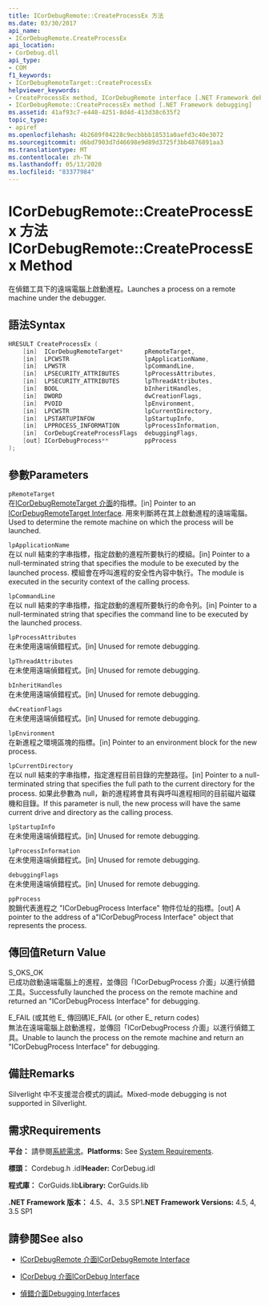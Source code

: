 ```yaml
---
title: ICorDebugRemote::CreateProcessEx 方法
ms.date: 03/30/2017
api_name:
- ICorDebugRemote.CreateProcessEx
api_location:
- CorDebug.dll
api_type:
- COM
f1_keywords:
- ICorDebugRemoteTarget::CreateProcessEx
helpviewer_keywords:
- CreateProcessEx method, ICorDebugRemote interface [.NET Framework debugging]
- ICorDebugRemote::CreateProcessEx method [.NET Framework debugging]
ms.assetid: 41af93c7-e448-4251-8d4d-413d38c635f2
topic_type:
- apiref
ms.openlocfilehash: 4b2689f04228c9ecbbbb18531a0aefd3c40e3072
ms.sourcegitcommit: d6bd7903d7d46698e9d89d3725f3bb4876891aa3
ms.translationtype: MT
ms.contentlocale: zh-TW
ms.lasthandoff: 05/13/2020
ms.locfileid: "83377984"
---
```

# <a name="icordebugremotecreateprocessex-method"></a><span data-ttu-id="59706-102">ICorDebugRemote::CreateProcessEx 方法</span><span class="sxs-lookup"><span data-stu-id="59706-102">ICorDebugRemote::CreateProcessEx Method</span></span>
<span data-ttu-id="59706-103">在偵錯工具下的遠端電腦上啟動進程。</span><span class="sxs-lookup"><span data-stu-id="59706-103">Launches a process on a remote machine under the debugger.</span></span>  
  
## <a name="syntax"></a><span data-ttu-id="59706-104">語法</span><span class="sxs-lookup"><span data-stu-id="59706-104">Syntax</span></span>  
  
```cpp  
HRESULT CreateProcessEx (  
    [in]  ICorDebugRemoteTarget*      pRemoteTarget,  
    [in]  LPCWSTR                     lpApplicationName,  
    [in]  LPWSTR                      lpCommandLine,  
    [in]  LPSECURITY_ATTRIBUTES       lpProcessAttributes,  
    [in]  LPSECURITY_ATTRIBUTES       lpThreadAttributes,  
    [in]  BOOL                        bInheritHandles,  
    [in]  DWORD                       dwCreationFlags,  
    [in]  PVOID                       lpEnvironment,  
    [in]  LPCWSTR                     lpCurrentDirectory,  
    [in]  LPSTARTUPINFOW              lpStartupInfo,  
    [in]  LPPROCESS_INFORMATION       lpProcessInformation,  
    [in]  CorDebugCreateProcessFlags  debuggingFlags,  
    [out] ICorDebugProcess**          ppProcess  
);  
```  
  
## <a name="parameters"></a><span data-ttu-id="59706-105">參數</span><span class="sxs-lookup"><span data-stu-id="59706-105">Parameters</span></span>  
 `pRemoteTarget`  
 <span data-ttu-id="59706-106">在[ICorDebugRemoteTarget 介面](icordebugremotetarget-interface.md)的指標。</span><span class="sxs-lookup"><span data-stu-id="59706-106">[in] Pointer to an [ICorDebugRemoteTarget Interface](icordebugremotetarget-interface.md).</span></span> <span data-ttu-id="59706-107">用來判斷將在其上啟動進程的遠端電腦。</span><span class="sxs-lookup"><span data-stu-id="59706-107">Used to determine the remote machine on which the process will be launched.</span></span>  
  
 `lpApplicationName`  
 <span data-ttu-id="59706-108">在以 null 結束的字串指標，指定啟動的進程所要執行的模組。</span><span class="sxs-lookup"><span data-stu-id="59706-108">[in] Pointer to a null-terminated string that specifies the module to be executed by the launched process.</span></span> <span data-ttu-id="59706-109">模組會在呼叫進程的安全性內容中執行。</span><span class="sxs-lookup"><span data-stu-id="59706-109">The module is executed in the security context of the calling process.</span></span>  
  
 `lpCommandLine`  
 <span data-ttu-id="59706-110">在以 null 結束的字串指標，指定啟動的進程所要執行的命令列。</span><span class="sxs-lookup"><span data-stu-id="59706-110">[in] Pointer to a null-terminated string that specifies the command line to be executed by the launched process.</span></span>  
  
 `lpProcessAttributes`  
 <span data-ttu-id="59706-111">在未使用遠端偵錯程式。</span><span class="sxs-lookup"><span data-stu-id="59706-111">[in] Unused for remote debugging.</span></span>  
  
 `lpThreadAttributes`  
 <span data-ttu-id="59706-112">在未使用遠端偵錯程式。</span><span class="sxs-lookup"><span data-stu-id="59706-112">[in] Unused for remote debugging.</span></span>  
  
 `bInheritHandles`  
 <span data-ttu-id="59706-113">在未使用遠端偵錯程式。</span><span class="sxs-lookup"><span data-stu-id="59706-113">[in] Unused for remote debugging.</span></span>  
  
 `dwCreationFlags`  
 <span data-ttu-id="59706-114">在未使用遠端偵錯程式。</span><span class="sxs-lookup"><span data-stu-id="59706-114">[in] Unused for remote debugging.</span></span>  
  
 `lpEnvironment`  
 <span data-ttu-id="59706-115">在新進程之環境區塊的指標。</span><span class="sxs-lookup"><span data-stu-id="59706-115">[in] Pointer to an environment block for the new process.</span></span>  
  
 `lpCurrentDirectory`  
 <span data-ttu-id="59706-116">在以 null 結束的字串指標，指定進程目前目錄的完整路徑。</span><span class="sxs-lookup"><span data-stu-id="59706-116">[in] Pointer to a null-terminated string that specifies the full path to the current directory for the process.</span></span> <span data-ttu-id="59706-117">如果此參數為 null，新的進程將會具有與呼叫進程相同的目前磁片磁碟機和目錄。</span><span class="sxs-lookup"><span data-stu-id="59706-117">If this parameter is null, the new process will have the same current drive and directory as the calling process.</span></span>  
  
 `lpStartupInfo`  
 <span data-ttu-id="59706-118">在未使用遠端偵錯程式。</span><span class="sxs-lookup"><span data-stu-id="59706-118">[in] Unused for remote debugging.</span></span>  
  
 `lpProcessInformation`  
 <span data-ttu-id="59706-119">在未使用遠端偵錯程式。</span><span class="sxs-lookup"><span data-stu-id="59706-119">[in] Unused for remote debugging.</span></span>  
  
 `debuggingFlags`  
 <span data-ttu-id="59706-120">在未使用遠端偵錯程式。</span><span class="sxs-lookup"><span data-stu-id="59706-120">[in] Unused for remote debugging.</span></span>  
  
 `ppProcess`  
 <span data-ttu-id="59706-121">脫銷代表進程之 "ICorDebugProcess Interface" 物件位址的指標。</span><span class="sxs-lookup"><span data-stu-id="59706-121">[out] A pointer to the address of a"ICorDebugProcess Interface" object that represents the process.</span></span>  
  
## <a name="return-value"></a><span data-ttu-id="59706-122">傳回值</span><span class="sxs-lookup"><span data-stu-id="59706-122">Return Value</span></span>  
 <span data-ttu-id="59706-123">S_OK</span><span class="sxs-lookup"><span data-stu-id="59706-123">S_OK</span></span>  
 <span data-ttu-id="59706-124">已成功啟動遠端電腦上的進程，並傳回「ICorDebugProcess 介面」以進行偵錯工具。</span><span class="sxs-lookup"><span data-stu-id="59706-124">Successfully launched the process on the remote machine and returned an "ICorDebugProcess Interface" for debugging.</span></span>  
  
 <span data-ttu-id="59706-125">E_FAIL (或其他 E_ 傳回碼)</span><span class="sxs-lookup"><span data-stu-id="59706-125">E_FAIL (or other E_ return codes)</span></span>  
 <span data-ttu-id="59706-126">無法在遠端電腦上啟動進程，並傳回「ICorDebugProcess 介面」以進行偵錯工具。</span><span class="sxs-lookup"><span data-stu-id="59706-126">Unable to launch the process on the remote machine and return an "ICorDebugProcess Interface" for debugging.</span></span>  
  
## <a name="remarks"></a><span data-ttu-id="59706-127">備註</span><span class="sxs-lookup"><span data-stu-id="59706-127">Remarks</span></span>  
 <span data-ttu-id="59706-128">Silverlight 中不支援混合模式的調試。</span><span class="sxs-lookup"><span data-stu-id="59706-128">Mixed-mode debugging is not supported in Silverlight.</span></span>  
  
## <a name="requirements"></a><span data-ttu-id="59706-129">需求</span><span class="sxs-lookup"><span data-stu-id="59706-129">Requirements</span></span>  
 <span data-ttu-id="59706-130">**平台：** 請參閱[系統需求](../../get-started/system-requirements.md)。</span><span class="sxs-lookup"><span data-stu-id="59706-130">**Platforms:** See [System Requirements](../../get-started/system-requirements.md).</span></span>  
  
 <span data-ttu-id="59706-131">**標頭：** Cordebug.h .idl</span><span class="sxs-lookup"><span data-stu-id="59706-131">**Header:** CorDebug.idl</span></span>  
  
 <span data-ttu-id="59706-132">**程式庫：** CorGuids.lib</span><span class="sxs-lookup"><span data-stu-id="59706-132">**Library:** CorGuids.lib</span></span>  
  
 <span data-ttu-id="59706-133">**.NET Framework 版本：** 4.5、4、3.5 SP1</span><span class="sxs-lookup"><span data-stu-id="59706-133">**.NET Framework Versions:** 4.5, 4, 3.5 SP1</span></span>  
  
## <a name="see-also"></a><span data-ttu-id="59706-134">請參閱</span><span class="sxs-lookup"><span data-stu-id="59706-134">See also</span></span>

- [<span data-ttu-id="59706-135">ICorDebugRemote 介面</span><span class="sxs-lookup"><span data-stu-id="59706-135">ICorDebugRemote Interface</span></span>](icordebugremote-interface.md)
- [<span data-ttu-id="59706-136">ICorDebug 介面</span><span class="sxs-lookup"><span data-stu-id="59706-136">ICorDebug Interface</span></span>](icordebug-interface.md)

- [<span data-ttu-id="59706-137">偵錯介面</span><span class="sxs-lookup"><span data-stu-id="59706-137">Debugging Interfaces</span></span>](debugging-interfaces.md)
